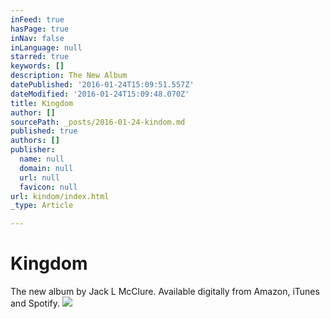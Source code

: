 ```yaml
---
inFeed: true
hasPage: true
inNav: false
inLanguage: null
starred: true
keywords: []
description: The New Album
datePublished: '2016-01-24T15:09:51.557Z'
dateModified: '2016-01-24T15:09:48.070Z'
title: Kingdom
author: []
sourcePath: _posts/2016-01-24-kindom.md
published: true
authors: []
publisher:
  name: null
  domain: null
  url: null
  favicon: null
url: kindom/index.html
_type: Article

---
```

# Kingdom

The new album by Jack L McClure. Available digitally from Amazon, iTunes and Spotify.
![](https://s3-us-west-2.amazonaws.com/the-grid-img/p/e3e63861a05952573463de9fa88b69cf4cd7e45c.jpg)